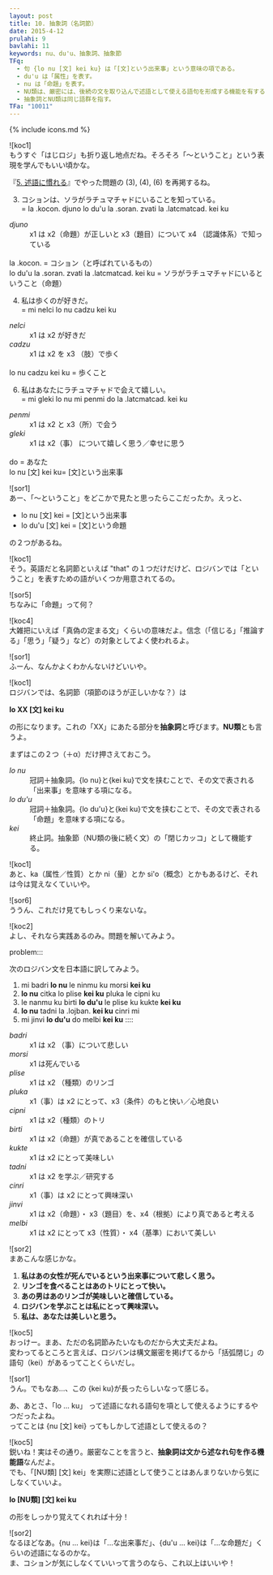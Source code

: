 ```yaml
---
layout: post
title: 10. 抽象詞（名詞節）
date: 2015-4-12
prulahi: 9
bavlahi: 11
keywords: nu、du'u、抽象詞、抽象節
TFq:
  - 句 {lo nu [文] kei ku} は「[文]という出来事」という意味の項である。
  - du'u は「属性」を表す。
  - nu は「命題」を表す。
  - NU類は、厳密には、後続の文を取り込んで述語として使える語句を形成する機能を有する。
  - 抽象詞とNU類は同じ語群を指す。
TFa: "10011"
---
```

{% include icons.md %}

![koc1]  
もうすぐ「はじロジ」も折り返し地点だね。そろそろ「～ということ」という表現を学んでもいい頃かな。

『[5. 述語に慣れる](http://localhost:4000/hajiloji/article/nunctu/5.html)』でやった問題の (3), (4), (6) を再掲するね。

3) コションは、ソラがラチュマチャドにいることを知っている。  
= la .kocon. djuno lo du'u la .soran. zvati la .latcmatcad. kei ku

<dl class="box valsi">
<dt><dfn>djuno</dfn></dt>
<dd >x1 は x2（命題）が正しいと x3（題目）について x4 （認識体系）で知っている</dd>
<br>
la .kocon. = コション（と呼ばれているもの）<br>
lo du'u la .soran. zvati la .latcmatcad. kei ku = ソラがラチュマチャドにいるということ（命題）
</dl>

4) 私は歩くのが好きだ。  
= mi nelci lo nu cadzu kei ku

<dl class="box valsi">
<dt><dfn>nelci</dfn></dt>
<dd >x1 は x2 が好きだ</dd>
<dt><dfn>cadzu</dfn></dt>
<dd >x1 は x2 を x3 （肢）で歩く</dd>
<br>
lo nu cadzu kei ku = 歩くこと
</dl>

6) 私はあなたにラチュマチャドで会えて嬉しい。  
= mi gleki lo nu mi penmi do la .latcmatcad. kei ku

<dl class="box valsi">
<dt><dfn>penmi</dfn></dt>
<dd >x1 は x2 と x3（所）で会う</dd>
<dt><dfn>gleki</dfn></dt>
<dd >x1 は x2（事） について嬉しく思う／幸せに思う</dd>
<br>
do = あなた<br>
lo nu [文] kei ku= [文]という出来事
</dl>

![sor1]  
あー、「～ということ」をどこかで見たと思ったらここだったか。えっと、

- lo nu [文] kei = [文]という出来事
- lo du'u [文] kei = [文]という命題

の２つがあるね。

![koc1]  
そう。英語だと名詞節といえば "that" の１つだけだけど、ロジバンでは「ということ」を表すための語がいくつか用意されてるの。

![sor5]  
ちなみに「命題」って何？

![koc4]  
大雑把にいえば「真偽の定まる文」くらいの意味だよ。信念（「信じる」「推論する」「思う」「疑う」など）の対象としてよく使われるよ。

![sor1]  
ふーん、なんかよくわかんないけどいいや。

![koc1]  
ロジバンでは、名詞節（項節のほうが正しいかな？）は

**lo XX [文] kei ku**

の形になります。これの「XX」にあたる部分を**抽象詞**と呼びます。**NU類**とも言うよ。

まずはこの２つ（＋α）だけ押さえておこう。

<dl class="box valsi drani">
<dt><dfn>lo nu</dfn></dt>
<dd >冠詞＋抽象詞。{lo nu}と{kei ku}で文を挟むことで、その文で表される「出来事」を意味する項になる。</dd>
<dt><dfn>lo du'u</dfn></dt>
<dd >冠詞＋抽象詞。{lo du'u}と{kei ku}で文を挟むことで、その文で表される「命題」を意味する項になる。</dd>
<dt><dfn>kei</dfn></dt>
<dd >終止詞。抽象節（NU類の後に続く文）の「閉じカッコ」として機能する。</dd>
</dl>

![koc1]  
あと、ka（属性／性質）とか ni（量）とか si'o（概念）とかもあるけど、それは今は覚えなくていいや。

![sor6]  
ううん、これだけ見てもしっくり来ないな。

![koc2]  
よし、それなら実践あるのみ。問題を解いてみよう。

problem:::

次のロジバン文を日本語に訳してみよう。

1. mi badri **lo nu** le ninmu ku morsi **kei ku**
2. **lo nu** citka lo plise **kei ku** pluka le cipni ku
3. le nanmu ku birti **lo du'u** le plise ku kukte **kei ku**
4. **lo nu** tadni la .lojban. **kei ku** cinri mi
5. mi jinvi **lo du'u** do melbi **kei ku**
::::

<dl class="box valsi">
<dt><dfn>badri</dfn></dt>
<dd >x1 は x2 （事）について悲しい</dd>
<dt><dfn>morsi</dfn></dt>
<dd >x1 は死んでいる</dd>
<dt><dfn>plise</dfn></dt>
<dd >x1 は x2 （種類）のリンゴ</dd>
<dt><dfn>pluka</dfn></dt>
<dd >x1（事）は x2 にとって、x3（条件）のもと快い／心地良い</dd>
<dt><dfn>cipni</dfn></dt>
<dd >x1 は x2（種類）のトリ</dd>
<dt><dfn>birti</dfn></dt>
<dd >x1 は x2（命題）が真であることを確信している</dd>
<dt><dfn>kukte</dfn></dt>
<dd >x1 は x2 にとって美味しい</dd>
<dt><dfn>tadni</dfn></dt>
<dd >x1 は x2 を学ぶ／研究する</dd>
<dt><dfn>cinri</dfn></dt>
<dd >x1（事）は x2 にとって興味深い</dd>
<dt><dfn>jinvi</dfn></dt>
<dd >x1 は x2（命題）・ x3（題目）を、x4（根拠）により真であると考える</dd>
<dt><dfn>melbi</dfn></dt>
<dd >x1 は x2 にとって x3（性質）・ x4（基準）において美しい</dd>
</dl>

![sor2]  
まあこんな感じかな。

1. <b>私はあの女性が死んでいるという出来事について悲しく思う。</b>
2. <b>リンゴを食べることはあのトリにとって快い。</b>
3. <b>あの男はあのリンゴが美味しいと確信している。</b>
4. <b>ロジバンを学ぶことは私にとって興味深い。</b>
5. <b>私は、あなたは美しいと思う。</b>

![koc5]  
おっけー。まあ、ただの名詞節みたいなものだから大丈夫だよね。  
変わってるところと言えば、ロジバンは構文厳密を掲げてるから「括弧閉じ」の語句（kei）があるってことくらいだし。

![sor1]  
うん。でもなあ…、この {kei ku}が長ったらしいなって感じる。

あ、あとさ、「lo ... ku」 って述語になれる語句を項として使えるようにするやつだったよね。  
ってことは {nu [文] kei} ってもしかして述語として使えるの？

![koc5]  
鋭いね！実はその通り。厳密なことを言うと、**抽象詞は文から述なれ句を作る機能語**なんだよ。  
でも、「[NU類] [文] kei」を実際に述語として使うことはあんまりないから気にしなくていいよ。

**lo [NU類] [文] kei ku**

の形をしっかり覚えてくれれば十分！

![sor2]  
なるほどなあ。{nu ... kei}は「...な出来事だ」、{du'u ... kei}は「...な命題だ」くらいの述語になるのかな。  
ま、コションが気にしなくていいって言うのなら、これ以上はいいや！
